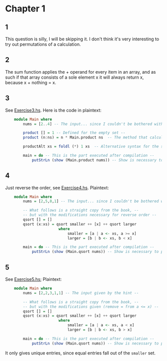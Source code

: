 # Chapter 1

## 1

This question is silly, I will be skipping it. I don't think it's very interesting to try out permutations of a calculation.

## 2

The sum function applies the + operand for every item in an array, and as such if that array consists of a sole element x it will always return x, because  x + nothing = x.

## 3

See [Exercise3.hs](Exercise3.hs). Here is the code in plaintext:
``` haskell
    module Main where
        nums = [2..4] -- The input... since I couldn't be bothered with System.environment --

        product [] = 1 -- Defined for the empty set --
        product (n:ns) = n * Main.product ns  -- The method that calculates the product --

        productAlt xs = foldl (*) 1 xs  -- Alternative syntax for the same thing --

        main = do -- This is the part executed after compilation --
            putStrLn (show (Main.product nums)) -- Show is necessary to print the result --
```

## 4
Just reverse the order, see [Exercise4.hs](Exercise4.hs). Plaintext:
``` haskell
    module Main where
        nums = [2,5,8,1] -- The input... since I couldn't be bothered with System.environment --

        -- What follows is a straight copy from the book, --
        -- but with the modifications necessary for reverse order --
        qsort [] = [] 
        qsort (x:xs) = qsort smaller ++ [x] ++ qsort larger
                        where
                            smaller = [a | a <- xs, a >= x]
                            larger = [b | b <- xs, b < x]

        main = do -- This is the part executed after compilation --
            putStrLn (show (Main.qsort nums)) -- Show is necessary to print the result --
```

## 5
See [Exercise5.hs](Exercise5.hs); Plaintext: 
``` haskell
    module Main where
        nums = [2,2,3,1,1] -- The input given by the hint --

        -- What follows is a straight copy from the book, --
        -- but with the modifications given (remove = from a <= x) --
        qsort [] = [] 
        qsort (x:xs) = qsort smaller ++ [x] ++ qsort larger
                        where
                            smaller = [a | a <- xs, a < x]
                            larger = [b | b <- xs, b > x]

        main = do -- This is the part executed after compilation --
            putStrLn (show (Main.qsort nums)) -- Show is necessary to print the result --
```
It only gives unique entries, since equal entries fall out of the ``smaller`` set.